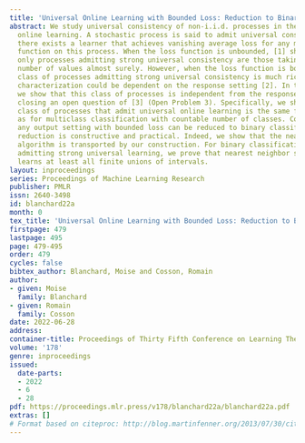 ```yaml
---
title: 'Universal Online Learning with Bounded Loss: Reduction to Binary Classification'
abstract: We study universal consistency of non-i.i.d. processes in the context of
  online learning. A stochastic process is said to admit universal consistency if
  there exists a learner that achieves vanishing average loss for any measurable response
  function on this process. When the loss function is unbounded, [1] showed that the
  only processes admitting strong universal consistency are those taking a finite
  number of values almost surely. However, when the loss function is bounded, the
  class of processes admitting strong universal consistency is much richer and its
  characterization could be dependent on the response setting [2]. In this paper,
  we show that this class of processes is independent from the response setting thereby
  closing an open question of [3] (Open Problem 3). Specifically, we show that the
  class of processes that admit universal online learning is the same for binary classification
  as for multiclass classification with countable number of classes. Consequently,
  any output setting with bounded loss can be reduced to binary classification. Our
  reduction is constructive and practical. Indeed, we show that the nearest neighbor
  algorithm is transported by our construction. For binary classification on a process
  admitting strong universal learning, we prove that nearest neighbor successfully
  learns at least all finite unions of intervals.
layout: inproceedings
series: Proceedings of Machine Learning Research
publisher: PMLR
issn: 2640-3498
id: blanchard22a
month: 0
tex_title: 'Universal Online Learning with Bounded Loss: Reduction to Binary Classification'
firstpage: 479
lastpage: 495
page: 479-495
order: 479
cycles: false
bibtex_author: Blanchard, Moise and Cosson, Romain
author:
- given: Moise
  family: Blanchard
- given: Romain
  family: Cosson
date: 2022-06-28
address:
container-title: Proceedings of Thirty Fifth Conference on Learning Theory
volume: '178'
genre: inproceedings
issued:
  date-parts:
  - 2022
  - 6
  - 28
pdf: https://proceedings.mlr.press/v178/blanchard22a/blanchard22a.pdf
extras: []
# Format based on citeproc: http://blog.martinfenner.org/2013/07/30/citeproc-yaml-for-bibliographies/
---
```

